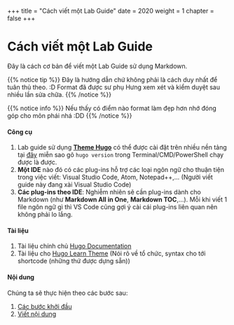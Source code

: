 +++
title = "Cách viết một Lab Guide"
date = 2020
weight = 1
chapter = false
+++

# Cách viết một Lab Guide

Đây là cách cơ bản để viết một Lab Guide sử dụng Markdown.

{{% notice tip %}}
Đây là hướng dẫn chứ không phải là cách duy nhất để tuân thủ theo. :D Format đã được sư phụ Hưng xem xét và kiểm duyệt sau nhiều lần sửa chữa.
{{% /notice %}}

{{% notice info %}}
Nếu thấy có điểm nào format làm đẹp hơn nhớ đóng góp cho môn phái nhá :DD
{{% /notice %}}

#### Công cụ

1. Lab guide sử dụng [**Theme Hugo**](https://gohugo.io/) có thể được cài đặt trên nhiều nền tảng tại [đây](https://gohugo.io/getting-started/installing/) miễn sao gõ ```hugo version``` trong Terminal/CMD/PowerShell chạy được là được.
2. **Một IDE** nào đó có các plug-ins hỗ trợ các loại ngôn ngữ cho thuận tiện trong việc viết: Visual Studio Code, Atom, Notepad++,... (Người viết guide này đang xài Visual Studio Code)
3. **Các plug-ins theo IDE**: Nghiễm nhiên sẽ cần plug-ins dành cho Markdown (như **Markdown All in One**, **Markdown TOC**,...). Mỗi khi viết 1 file ngôn ngữ gì thì VS Code cũng gợi ý cài cái plug-ins liên quan nên không phải lo lắng.

#### Tài liệu

1. Tài liệu chính chủ [Hugo Documentation](https://gohugo.io/documentation/)
2. Tài liệu cho [Hugo Learn Theme](https://learn.netlify.app/en/) (Nói rõ về tổ chức, syntax cho tới shortcode (những thứ được dựng sẵn))

#### Nội dung

Chúng ta sẽ thực hiện theo các bước sau:

1. [Các bước khởi đầu](1-prerequiste/)
2. [Viết nội dung](2-write-contents)